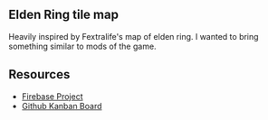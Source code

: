 ## Elden Ring tile map

Heavily inspired by Fextralife's map of elden ring. I wanted to bring something similar to mods of the game.

## Resources

- [Firebase Project](https://console.firebase.google.com/u/2/project/convergence-mod-map/overview)
- [Github Kanban Board](https://github.com/users/metruzanca/projects/9/views/1)
